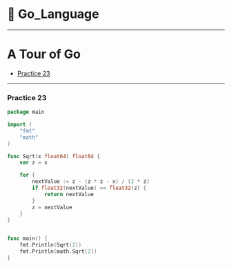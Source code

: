 # :book: Go_Language
***

# A Tour of Go

* [Practice 23](#practice-23)
***

### Practice 23

```go
package main

import (
    "fmt"
    "math"
)

func Sqrt(x float64) float64 {
    var z = x

    for {
        nextValue := z - (z * z - x) / (2 * z)
        if float32(nextValue) == float32(z) {
            return nextValue
        }
        z = nextValue
    }
}


func main() {
    fmt.Println(Sqrt(2))
    fmt.Println(math.Sqrt(2))
}

```
